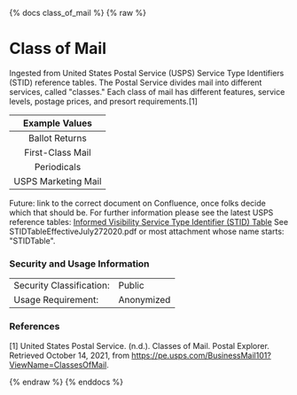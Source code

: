 {% docs class_of_mail %}
{% raw %}

<a name="class_of_mail"></a>
# Class of Mail

Ingested from United States Postal Service (USPS) Service Type Identifiers (STID) reference
tables. The Postal Service divides mail into different services, called "classes." Each
class of mail has different features, service levels, postage prices, and presort
requirements.[1]

| Example Values |
|:--------------:|
| Ballot Returns |
| First-Class Mail  |
| Periodicals |
| USPS Marketing Mail |

Future: link to the correct document on Confluence, once folks decide which that should be.
For further information please see the latest USPS reference tables: 
[Informed Visibility Service Type Identifier (STID) Table](https://aaalife-data.atlassian.net/wiki/spaces/HAN/pages/160727058/Requirements+Definition+Informed+Visibility+Feed)
See STIDTableEffectiveJuly272020.pdf or most attachment whose name starts: "STIDTable".

### Security and Usage Information
|    |    |
|---|---|
|Security Classification:| Public |
|Usage Requirement:| Anonymized |

### References
[1] United States Postal Service. (n.d.). Classes of Mail. Postal Explorer. Retrieved October 14, 2021,
from <https://pe.usps.com/BusinessMail101?ViewName=ClassesOfMail>. 

{% endraw %}
{% enddocs %}